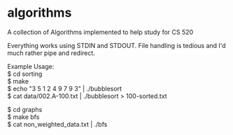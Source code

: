 algorithms
==========

A collection of Algorithms implemented to help study for CS 520

Everything works using STDIN and STDOUT.  File handling is tedious and I'd much rather pipe and redirect.

Example Usage:  
$ cd sorting  
$ make  
$ echo "3 5 1 2 4 9 7 9 3" | ./bubblesort  
$ cat data/002.A-100.txt | ./bubblesort > 100-sorted.txt  
  
$ cd graphs  
$ make bfs  
$ cat non_weighted_data.txt | ./bfs  

